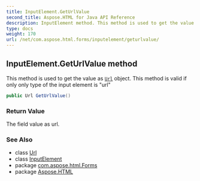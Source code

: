 ```yaml
---
title: InputElement.GetUrlValue
second_title: Aspose.HTML for Java API Reference
description: InputElement method. This method is used to get the value as Url object. This method is valid if only only type of the input element is url
type: docs
weight: 170
url: /net/com.aspose.html.forms/inputelement/geturlvalue/
---
```

## InputElement.GetUrlValue method

This method is used to get the value as [`Url`](../../../com.aspose.html/url/) object. This method is valid if only only type of the input element is "url"

```java
public Url GetUrlValue()
```

### Return Value

The field value as url.

### See Also

* class [Url](../../../com.aspose.html/url/)
* class [InputElement](../)
* package [com.aspose.html.Forms](../../inputelement/)
* package [Aspose.HTML](../../../)
